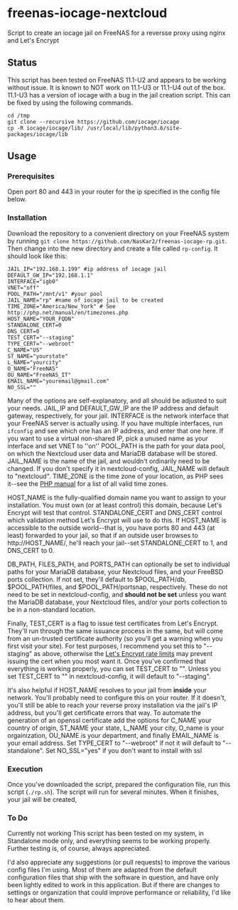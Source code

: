 # freenas-iocage-nextcloud
Script to create an iocage jail on FreeNAS for a reversse proxy using nginx and  Let's Encrypt

## Status
This script has been tested on FreeNAS 11.1-U2 and appears to be working without issue.  It is known to NOT work on 11.1-U3 or 11.1-U4 out of the box. 11.1-U3 has a version of iocage with a bug in the jail creation script. This can be fixed by using the following commands.

```
cd /tmp
git clone --recursive https://github.com/iocage/iocage
cp -R iocage/iocage/lib/ /usr/local/lib/python3.6/site-packages/iocage/lib
```
## Usage

### Prerequisites
Open port 80 and 443 in your router for the ip specified in the config file below.

### Installation
Download the repository to a convenient directory on your FreeNAS system by running `git clone https://github.com/NasKar2/freenas-iocage-rp.git`.  Then change into the new directory and create a file called `rp-config`.  It should look like this:
```
JAIL_IP="192.168.1.199" #ip address of iocage jail
DEFAULT_GW_IP="192.168.1.1"
INTERFACE="igb0"
VNET="off"
POOL_PATH="/mnt/v1" #your pool
JAIL_NAME="rp" #name of iocage jail to be created
TIME_ZONE="America/New_York" # See http://php.net/manual/en/timezones.php
HOST_NAME="YOUR_FQDN"
STANDALONE_CERT=0
DNS_CERT=0
TEST_CERT="--staging"
TYPE_CERT="--webroot"
C_NAME="US"
ST_NAME="yourstate"
L_NAME="yourcity"
O_NAME="FreeNAS"
OU_NAME="FreeNAS_IT"
EMAIL_NAME="youremail@gmail.com"
NO_SSL=""

```
Many of the options are self-explanatory, and all should be adjusted to suit your needs.  JAIL_IP and DEFAULT_GW_IP are the IP address and default gateway, respectively, for your jail.  INTERFACE is the network interface that your FreeNAS server is actually using.  If you have multiple interfaces, run `ifconfig` and see which one has an IP address, and enter that one here. If you want to use a virtual non-shared IP, pick a unused name as your interface and set VNET to ''on''  POOL_PATH is the path for your data pool, on which the Nextcloud user data and MariaDB database will be stored.  JAIL_NAME is the name of the jail, and wouldn't ordinarily need to be changed.  If you don't specify it in nextcloud-config, JAIL_NAME will default to "nextcloud".  TIME_ZONE is the time zone of your location, as PHP sees it--see the [PHP manual](http://php.net/manual/en/timezones.php) for a list of all valid time zones.

HOST_NAME is the fully-qualified domain name you want to assign to your installation.  You must own (or at least control) this domain, because Let's Encrypt will test that control.  STANDALONE_CERT and DNS_CERT control which validation method Let's Encrypt will use to do this.  If HOST_NAME is accessible to the outside world--that is, you have ports 80 and 443 (at least) forwarded to your jail, so that if an outside user browses to http://HOST_NAME/, he'll reach your jail--set STANDALONE_CERT to 1, and DNS_CERT to 0.

DB_PATH, FILES_PATH, and PORTS_PATH can optionally be set to individual paths for your MariaDB database, your Nextcloud files, and your FreeBSD ports collection.  If not set, they'll default to $POOL_PATH/db, $POOL_PATH/files, and $POOL_PATH/portsnap, respectively.  These do not need to be set in nextcloud-config, and **should not be set** unless you want the MariaDB database, your Nextcloud files, and/or your ports collection to be in a non-standard location.

Finally, TEST_CERT is a flag to issue test certificates from Let's Encrypt.  They'll run through the same issuance process in the same, but will come from an un-trusted certificate authority (so you'll get a warning when you first visit your site).  For test purposes, I recommend you set this to "--staging" as above, otherwise the [Let's Encrypt rate limits](https://letsencrypt.org/docs/rate-limits/) may prevent issuing the cert when you most want it.  Once you've confirmed that everything is working properly, you can set TEST_CERT to "".  Unless you set TEST_CERT to "" in nextcloud-config, it will default to "--staging".

It's also helpful if HOST_NAME resolves to your jail from **inside** your network.  You'll probably need to configure this on your router.  If it doesn't, you'll still be able to reach your reverse proxy installation via the jail's IP address, but you'll get certificate errors that way.
To automate the generation of an openssl certificate add the options for C_NAME your country of origin, ST_NAME your state, L_NAME your city, O_name is your orgainization, OU_NAME is your department, and finally EMAIL_NAME is your email address.
Set TYPE_CERT to "--webroot" if not it will default to "--standalone".  Set NO_SSL="yes" if you don't want to install with ssl

### Execution
Once you've downloaded the script, prepared the configuration file, run this script (`./rp.sh`).  The script will run for several minutes.  When it finishes, your jail will be created,

### To Do
Currently not working
This script has been tested on my system, in Standalone mode only, and everything seems to be working properly.  Further testing is, of course, always appreciated.

I'd also appreciate any suggestions (or pull requests) to improve the various config files I'm using.  Most of them are adapted from the default configuration files that ship with the software in question, and have only been lightly edited to work in this application.  But if there are changes to settings or organization that could improve performance or reliability, I'd like to hear about them.
